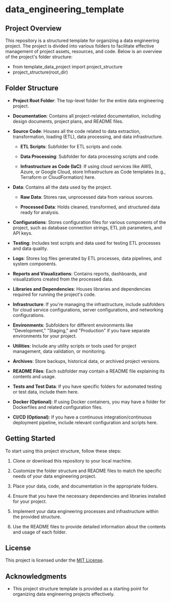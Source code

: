 # data_engineering_template

## Project Overview

This repository is a structured template for organizing a data engineering project. The project is divided into various folders to facilitate effective management of project assets, resources, and code. Below is an overview of the project's folder structure:
  - from template_data_project import project_structure
  - project_structure(root_dir)

## Folder Structure

- **Project Root Folder**: The top-level folder for the entire data engineering project.

- **Documentation**: Contains all project-related documentation, including design documents, project plans, and README files.

- **Source Code**: Houses all the code related to data extraction, transformation, loading (ETL), data processing, and data infrastructure.

  - **ETL Scripts**: Subfolder for ETL scripts and code.

  - **Data Processing**: Subfolder for data processing scripts and code.

  - **Infrastructure as Code (IaC)**: If using cloud services like AWS, Azure, or Google Cloud, store Infrastructure as Code templates (e.g., Terraform or CloudFormation) here.

- **Data**: Contains all the data used by the project.

  - **Raw Data**: Stores raw, unprocessed data from various sources.

  - **Processed Data**: Holds cleaned, transformed, and structured data ready for analysis.

- **Configurations**: Stores configuration files for various components of the project, such as database connection strings, ETL job parameters, and API keys.

- **Testing**: Includes test scripts and data used for testing ETL processes and data quality.

- **Logs**: Stores log files generated by ETL processes, data pipelines, and system components.

- **Reports and Visualizations**: Contains reports, dashboards, and visualizations created from the processed data.

- **Libraries and Dependencies**: Houses libraries and dependencies required for running the project's code.

- **Infrastructure**: If you're managing the infrastructure, include subfolders for cloud service configurations, server configurations, and networking configurations.

- **Environments**: Subfolders for different environments like "Development," "Staging," and "Production" if you have separate environments for your project.

- **Utilities**: Include any utility scripts or tools used for project management, data validation, or monitoring.

- **Archives**: Store backups, historical data, or archived project versions.

- **README Files**: Each subfolder may contain a README file explaining its contents and usage.

- **Tests and Test Data**: If you have specific folders for automated testing or test data, include them here.

- **Docker (Optional)**: If using Docker containers, you may have a folder for Dockerfiles and related configuration files.

- **CI/CD (Optional)**: If you have a continuous integration/continuous deployment pipeline, include relevant configuration and scripts here.

## Getting Started

To start using this project structure, follow these steps:

1. Clone or download this repository to your local machine.

2. Customize the folder structure and README files to match the specific needs of your data engineering project.

3. Place your data, code, and documentation in the appropriate folders.

4. Ensure that you have the necessary dependencies and libraries installed for your project.

5. Implement your data engineering processes and infrastructure within the provided structure.

6. Use the README files to provide detailed information about the contents and usage of each folder.

## License

This project is licensed under the [MIT License](LICENSE.md).

## Acknowledgments

- This project structure template is provided as a starting point for organizing data engineering projects effectively.
